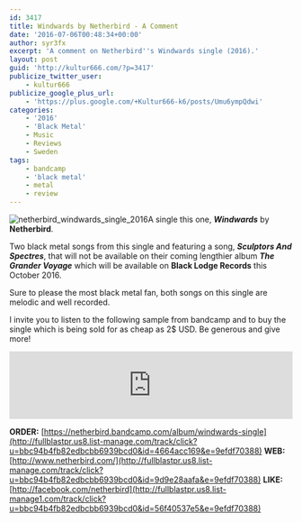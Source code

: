 ```yaml
---
id: 3417
title: Windwards by Netherbird - A Comment
date: '2016-07-06T00:48:34+00:00'
author: syr3fx
excerpt: 'A comment on Netherbird''s Windwards single (2016).'
layout: post
guid: 'http://kultur666.com/?p=3417'
publicize_twitter_user:
    - kultur666
publicize_google_plus_url:
    - 'https://plus.google.com/+Kultur666-k6/posts/Umu6ympQdwi'
categories:
    - '2016'
    - 'Black Metal'
    - Music
    - Reviews
    - Sweden
tags:
    - bandcamp
    - 'black metal'
    - metal
    - review
---
```


![netherbird_windwards_single_2016](http://localhost:8080/wp-content/uploads/2016/07/netherbird_windwards_single_2016.jpg)A single this one, ***Windwards*** by **Netherbird**.

Two black metal songs from this single and featuring a song, ***Sculptors And Spectres***, that will not be available on their coming lengthier album ***The Grander Voyage*** which will be available on **Black Lodge Records** this October 2016.

Sure to please the most black metal fan, both songs on this single are melodic and well recorded.

I invite you to listen to the following sample from bandcamp and to buy the single which is being sold for as cheap as 2$ USD. Be generous and give more!

<iframe style="border: 0; width: 100%; height: 120px;" src="https://bandcamp.com/EmbeddedPlayer/album=653293527/size=large/bgcol=333333/linkcol=e99708/tracklist=false/transparent=true/" seamless></iframe>

**ORDER:** [https://netherbird.bandcamp.com/album/windwards-single](http://fullblastpr.us8.list-manage.com/track/click?u=bbc94b4fb82edbcbb6939bcd0&id=4664acc169&e=9efdf70388)
**WEB:** [http://www.netherbird.com/](http://fullblastpr.us8.list-manage.com/track/click?u=bbc94b4fb82edbcbb6939bcd0&id=9d9e28aafa&e=9efdf70388)
**LIKE:** [http://facebook.com/netherbird](http://fullblastpr.us8.list-manage1.com/track/click?u=bbc94b4fb82edbcbb6939bcd0&id=56f40537e5&e=9efdf70388)